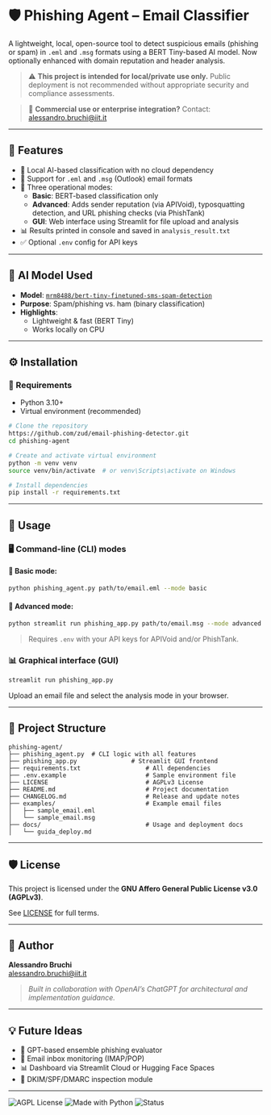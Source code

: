 # 🛡️ Phishing Agent – Email Classifier

A lightweight, local, open-source tool to detect suspicious emails (phishing or spam) in `.eml` and `.msg` formats using a BERT Tiny-based AI model. Now optionally enhanced with domain reputation and header analysis.

> ⚠️ **This project is intended for local/private use only.** Public deployment is not recommended without appropriate security and compliance assessments.

> 📩 **Commercial use or enterprise integration?** Contact: [alessandro.bruchi@iit.it](mailto:alessandro.bruchi@iit.it)

---

## 🚀 Features

- 🧠 Local AI-based classification with no cloud dependency
- 📂 Support for `.eml` and `.msg` (Outlook) email formats
- 🤖 Three operational modes:
  - **Basic**: BERT-based classification only
  - **Advanced**: Adds sender reputation (via APIVoid), typosquatting detection, and URL phishing checks (via PhishTank)
  - **GUI**: Web interface using Streamlit for file upload and analysis
- 📊 Results printed in console and saved in `analysis_result.txt`
- ✅ Optional `.env` config for API keys

---

## 🧠 AI Model Used

- **Model**: [`mrm8488/bert-tiny-finetuned-sms-spam-detection`](https://huggingface.co/mrm8488/bert-tiny-finetuned-sms-spam-detection)
- **Purpose**: Spam/phishing vs. ham (binary classification)
- **Highlights**:
  - Lightweight & fast (BERT Tiny)
  - Works locally on CPU

---

## ⚙️ Installation

### 🔧 Requirements
- Python 3.10+
- Virtual environment (recommended)

```bash
# Clone the repository
https://github.com/zud/email-phishing-detector.git
cd phishing-agent

# Create and activate virtual environment
python -m venv venv
source venv/bin/activate  # or venv\Scripts\activate on Windows

# Install dependencies
pip install -r requirements.txt
```

---

## 🧪 Usage

### 🖥️ Command-line (CLI) modes

#### 🔹 Basic mode:
```bash
python phishing_agent.py path/to/email.eml --mode basic
```

#### 🔹 Advanced mode:
```bash
python streamlit run phishing_app.py path/to/email.msg --mode advanced
```
> Requires `.env` with your API keys for APIVoid and/or PhishTank.

### 📊 Graphical interface (GUI)
```bash
streamlit run phishing_app.py
```
Upload an email file and select the analysis mode in your browser.

---

## 📁 Project Structure
```
phishing-agent/
├── phishing_agent.py  # CLI logic with all features
├── phishing_app.py               # Streamlit GUI frontend
├── requirements.txt                  # All dependencies
├── .env.example                      # Sample environment file
├── LICENSE                           # AGPLv3 License
├── README.md                         # Project documentation
├── CHANGELOG.md                      # Release and update notes
├── examples/                         # Example email files
│   ├── sample_email.eml
│   └── sample_email.msg
├── docs/                             # Usage and deployment docs
│   └── guida_deploy.md
```

---

## 🛡️ License

This project is licensed under the **GNU Affero General Public License v3.0 (AGPLv3)**.

See [LICENSE](LICENSE) for full terms.

---

## 👤 Author

**Alessandro Bruchi**  
[alessandro.bruchi@iit.it](mailto:alessandro.bruchi@iit.it)

> _Built in collaboration with OpenAI’s ChatGPT for architectural and implementation guidance._

---

## 💡 Future Ideas

- 🧠 GPT-based ensemble phishing evaluator
- 🔔 Email inbox monitoring (IMAP/POP)
- 📊 Dashboard via Streamlit Cloud or Hugging Face Spaces
- 🔐 DKIM/SPF/DMARC inspection module

---

![AGPL License](https://img.shields.io/badge/license-AGPL--v3-blue.svg)
![Made with Python](https://img.shields.io/badge/Made%20with-Python-blue.svg)
![Status](https://img.shields.io/badge/status-active-brightgreen)
